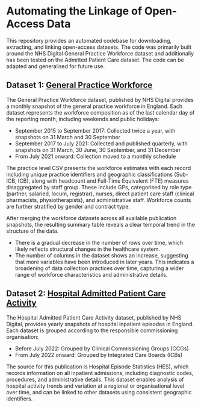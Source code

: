 # Automating the Linkage of Open-Access Data

This repository provides an automated codebase for downloading, extracting, and linking open-access datasets. The code was primarily built around the NHS Digital General Practice Workforce dataset and additionally has been tested on the Admitted Patient Care dataset. The code can be adapted and generalised for future use.

## Dataset 1: [General Practice Workforce](https://digital.nhs.uk/data-and-information/publications/statistical/general-and-personal-medical-services)

The General Practice Workforce dataset, published by NHS Digital provides a monthly snapshot of the general practice workforce in England. Each dataset represents the workforce composition as of the last calendar day of the reporting month, including weekends and public holidays:
- September 2015 to September 2017: Collected twice a year, with snapshots on 31 March and 30 September
- September 2017 to July 2021: Collected and published quarterly, with snapshots on 31 March, 30 June, 30 September, and 31 December
- From July 2021 onward: Collection moved to a monthly schedule

The practice level CSV presents the workforce estimates with each record including unique practice identifiers and geographic classifications (Sub-ICB, ICB), along with headcount and Full-Time Equivalent (FTE) measures disaggregated by staff group. These include GPs, categorised by role type (partner, salaried, locum, registrar), nurses, direct patient care staff (clinical pharmacists, physiotherapists), and administrative staff. Workforce counts are further stratified by gender and contract type.

After merging the workforce datasets across all available publication snapshots, the resulting summary table reveals a clear temporal trend in the structure of the data. 
- There is a gradual decrease in the number of rows over time, which likely reflects structural changes in the healthcare system. 
- The number of columns in the dataset shows an increase, suggesting that more variables have been introduced in later years. This indicates a broadening of data collection practices over time, capturing a wider range of workforce characteristics and administrative details.

## Dataset 2: [Hospital Admitted Patient Care Activity](https://digital.nhs.uk/data-and-information/publications/statistical/hospital-admitted-patient-care-activity)

The Hospital Admitted Patient Care Activity dataset, published by NHS Digital, provides yearly snapshots of hospital inpatient episodes in England. Each dataset is grouped according to the responsible commissioning organisation:
- Before July 2022: Grouped by Clinical Commissioning Groups (CCGs)
- From July 2022 onward: Grouped by Integrated Care Boards (ICBs)

The source for this publication is Hospital Episode Statistics (HES), which records information on all inpatient admissions, including diagnostic codes, procedures, and administrative details.
This dataset enables analysis of hospital activity trends and variation at a regional or organisational level over time, and can be linked to other datasets using consistent geographic identifiers.
